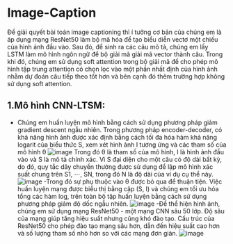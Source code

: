 # Image-Caption
Để giải quyết bài toán image captioning thì í tưởng cơ bản của chúng em là áp dụng mạng ResNet50 làm bộ mã hóa để tạo biểu diễn vectơ một chiều của hình ảnh đầu vào. Sau đó, để sinh ra các câu mô tả, chúng em lấy LSTM làm mô hình ngôn ngữ để bộ giải mã giải mã vector thành câu. Trong khi đó, chúng em sử dụng soft attention trong bộ giải mã để cho phép mô hình tập trung  attention có chọn lọc vào một phần nhất định của hình ảnh nhằm dự đoán câu tiếp theo tốt hơn và bên cạnh đó thêm trường hợp không sử dụng soft attention.
## 1.Mô hình CNN-LTSM:
- Chúng em huấn luyện mô hình bằng cách sử dụng phương pháp giảm gradient descent ngẫu nhiên. Trong phương pháp encoder-decoder, có khả năng hình ảnh được xác định bằng cách tối đa hóa hàm khả năng logarit của biểu thức S, xem xét hình ảnh I tương ứng và các tham số của mô hình θ
![image](https://github.com/user-attachments/assets/f4d88f58-9560-46ef-b1ed-7ad7109a151d)
Trong đó θ là tham số của mô hình, I là hình ảnh đầu vào và S là mô tả chính xác. Vì S đại diện cho một câu có độ dài bất kỳ, do đó, quy tắc dây chuyền thường được sử dụng để lập mô hình xác suất chung trên S1, ⋯, SN, trong đó N là độ dài của ví dụ cụ thể này.
![image](https://github.com/user-attachments/assets/f9974649-8aac-4447-932e-33bca532e92d)
-Trong đó sự phụ thuộc vào θ được bỏ qua để thuận tiện. Việc huấn luyện mạng được biểu thị bằng cặp (S, I) và chúng em tối ưu hóa tổng các hàm log, trên toàn bộ tập huấn luyện bằng cách sử dụng phương pháp giảm độ dốc ngẫu nhiên.
![image](https://github.com/user-attachments/assets/95f6c63d-c53e-43cf-b855-ec30f992edad)
-Để thể hiện hình ảnh, chúng em sử dụng mạng ResNet50 - một mạng CNN sâu 50 lớp. Độ sâu của mạng giúp tăng hiệu suất nhưng cũng khó đào tạo. Cấu trúc của ResNet50 cho phép đào tạo mạng sâu hơn, dẫn đến hiệu suất cao hơn và số lượng tham số nhỏ hơn so với các mạng đơn giản.
![image](https://github.com/user-attachments/assets/13729759-2194-4803-8a3e-7b91b8076970)
